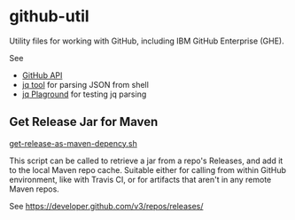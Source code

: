 # github-util
Utility files for working with GitHub, including IBM GitHub Enterprise (GHE).

See 
* [GitHub API](https://developer.github.com/v3/)
* [jq tool](https://stedolan.github.io/jq/manual/) for parsing JSON from shell
* [jq Plaground](https://jqplay.org/) for testing jq parsing

## Get Release Jar for Maven
[get-release-as-maven-depency.sh](https://github.ibm.com/breaux/github-util/blob/master/get-release-as-maven-dependency.sh)

This script can be called to retrieve a jar from a repo's Releases, and add it to the local Maven repo cache. Suitable either for calling from within GitHub environment, like with Travis CI, or for artifacts that aren't in any remote Maven repos.

See https://developer.github.com/v3/repos/releases/
